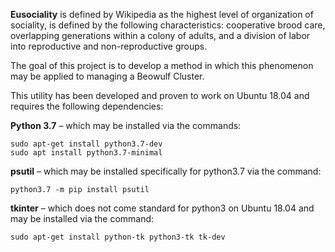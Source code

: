 **Eusociality** is defined by Wikipedia as the highest level of organization of sociality, is defined by the following characteristics: cooperative brood care, overlapping generations within a colony of adults, and a division of labor into reproductive and non-reproductive groups. 

The goal of this project is to develop a method in which this phenomenon may be applied to managing a Beowulf Cluster.

This utility has been developed and proven to work on Ubuntu 18.04 and requires the following dependencies: 

**Python 3.7** – which may be installed via the commands:
```
sudo apt-get install python3.7-dev
sudo apt install python3.7-minimal
```

**psutil** – which may be installed specifically for python3.7 via the command:
```
python3.7 -m pip install psutil
```
**tkinter** – which does not come standard for python3 on Ubuntu 18.04 and may be installed via the command:
```
sudo apt-get install python-tk python3-tk tk-dev
```
